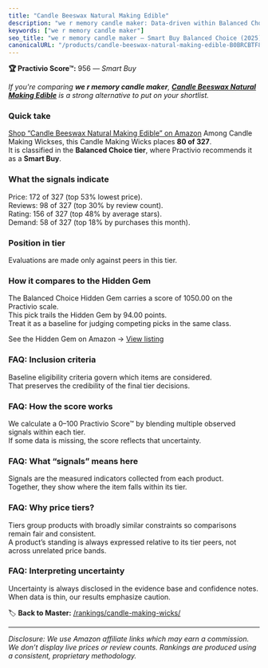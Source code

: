 ```yaml
---
title: "Candle Beeswax Natural Making Edible"
description: "we r memory candle maker: Data-driven within Balanced Choice ranking using the Practivio Score™. Positioned by quality, value, demand, findability, momentum."
keywords: ["we r memory candle maker"]
seo_title: "we r memory candle maker — Smart Buy Balanced Choice (2025)"
canonicalURL: "/products/candle-beeswax-natural-making-edible-B0BRCBTF8Z/"
---
```


**🏆 Practivio Score™:** 956 — _Smart Buy_


*If you're comparing **we r memory candle maker**, **[Candle Beeswax Natural Making Edible](https://www.amazon.com/dp/B0BRCBTF8Z?tag=practivio-20)** is a strong alternative to put on your shortlist.*
### Quick take
[Shop “Candle Beeswax Natural Making Edible” on Amazon](https://www.amazon.com/dp/B0BRCBTF8Z?tag=practivio-20)
Among Candle Making Wickses, this Candle Making Wicks places **80 of 327**.  
It is classified in the **Balanced Choice tier**, where Practivio recommends it as a **Smart Buy**.

### What the signals indicate
Price: 172 of 327 (top 53% lowest price).  
Reviews: 98 of 327 (top 30% by review count).  
Rating: 156 of 327 (top 48% by average stars).  
Demand: 58 of 327 (top 18% by purchases this month).

### Position in tier
Evaluations are made only against peers in this tier.

### How it compares to the Hidden Gem
The Balanced Choice Hidden Gem carries a score of 1050.00 on the Practivio scale.  
This pick trails the Hidden Gem by 94.00 points.  
Treat it as a baseline for judging competing picks in the same class.  

See the Hidden Gem on Amazon → [View listing](https://www.amazon.com/dp/B07K1YZ27X?tag=practivio-20)

### FAQ: Inclusion criteria
Baseline eligibility criteria govern which items are considered.  
That preserves the credibility of the final tier decisions.

### FAQ: How the score works
We calculate a 0–100 Practivio Score™ by blending multiple observed signals within each tier.  
If some data is missing, the score reflects that uncertainty.

### FAQ: What “signals” means here
Signals are the measured indicators collected from each product.  
Together, they show where the item falls within its tier.

### FAQ: Why price tiers?
Tiers group products with broadly similar constraints so comparisons remain fair and consistent.  
A product’s standing is always expressed relative to its tier peers, not across unrelated price bands.

### FAQ: Interpreting uncertainty
Uncertainty is always disclosed in the evidence base and confidence notes.  
When data is thin, our results emphasize caution.


🏷️ **Back to Master:** [/rankings/candle-making-wicks/](/rankings/candle-making-wicks/)

---
_Disclosure: We use Amazon affiliate links which may earn a commission. We don’t display live prices or review counts. Rankings are produced using a consistent, proprietary methodology._
